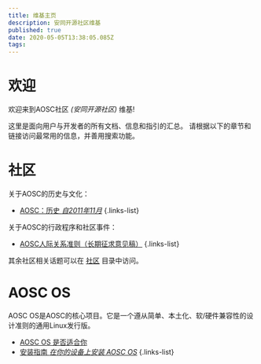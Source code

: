 ```yaml
---
title: 维基主页
description: 安同开源社区维基
published: true
date: 2020-05-05T13:38:05.085Z
tags: 
---
```


# 欢迎
欢迎来到AOSC社区 *(安同开源社区)* 维基!

这里是面向用户与开发者的所有文档、信息和指引的汇总。
请根据以下的章节和链接访问最常用的信息，并善用搜索功能。

# 社区

关于AOSC的历史与文化：

- [AOSC：历史 *自2011年11月*](/community-history)
{.links-list}

关于AOSC的行政程序和社区事件：
- [AOSC人际关系准则（长期征求意见稿）](/community-guidelines)
{.links-list}

其余社区相关话题可以在 [社区](/t/社区) 目录中访问。

# AOSC OS

AOSC OS是AOSC的核心项目。它是一个遵从简单、本土化、软/硬件兼容性的设计准则的通用Linux发行版。

- [AOSC OS 是否适合你](/sys-is-aosc-os-right-for-me)
- [安装指南 *在你的设备上安装 AOSC OS*](/t/sys-installation)
{.links-list}